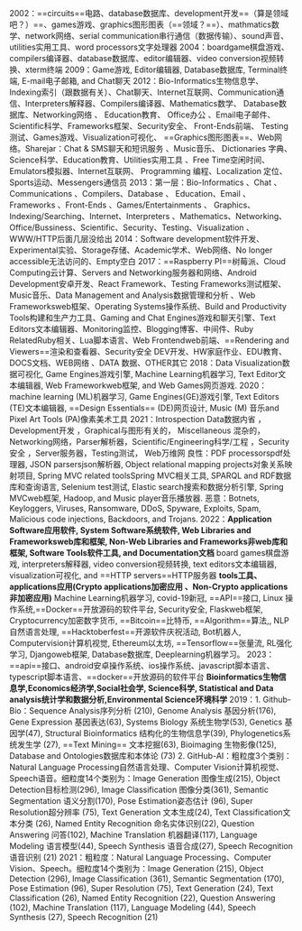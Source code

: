 2002：==circuits==电路、database数据库、development开发==（算是领域吧？）==、games游戏、graphics图形图表（==领域？==）、mathmatics数学、network网络、serial communication串行通信（数据传输）、sound声音、utilities实用工具、word processors文字处理器
2004：boardgame棋盘游戏、compilers编译器、database数据库、editor编辑器、video conversion视频转换、xterm终端
2009：Game游戏, Editor编辑器, Database数据库, Terminal终端, E-mail电子邮箱, and Chat聊天
2012：Bio-Informatics生物信息学、Indexing索引（跟数据有关）、Chat聊天、Internet互联网、Communication通信、Interpreters解释器、Compilers编译器、Mathematics数学、 Database数据库、Networking网络 、 Education教育、 Office办公 、Email电子邮件、Scientific科学、Frameworks框架、Security安全、 Front-Ends前端、 Testing测试、Games游戏、Visualization可视化、 ==Graphics图形图表==、Web网络。Sharejar：Chat & SMS聊天和短讯服务 、Music音乐、 Dictionaries 字典、 Science科学、Education教育、Utilities实用工具 、Free Time空闲时间、Emulators模拟器、Internet互联网、 Programming 编程、Localization 定位、 Sports运动、Messengers通信员
2013：第一层：Bio-Informatics 、Chat 、Communications 、Compilers、Database 、 Education、Email 、Frameworks 、Front-Ends 、Games/Entertainments 、 Graphics、Indexing/Searching、Internet、Interpreters 、Mathematics、Networking、Office/Bussiness、Scientific、Security、Testing、Visualization 、WWW/HTTP后面几层没给出
2014：Software development软件开发、Experimental实验、Storage存储、Academic学术、Web网络、No longer accessible无法访问的、Empty空白
2017：==Raspberry PI==树莓派、Cloud Computing云计算、Servers and Networking服务器和网络、Android Development安卓开发、React Framework、Testing Frameworks测试框架、Music音乐、Data Management and Analysis数据管理和分析 、Web Frameworksweb框架、Operating Systems操作系统、Build and Productivity Tools构建和生产力工具、Gaming and Chat Engines游戏和聊天引擎、Text Editors文本编辑器、Monitoring监控、Blogging博客、中间件、Ruby RelatedRuby相关、Lua脚本语言、Web Frontendweb前端、==Rendering and Viewers==渲染和查看器、Security安全
DEV开发、HW家庭作业、EDU教育、DOCS文档、WEB网络 、DATA 数据、OTHER其它
2018：Data Visualization数据可视化, Game Engines游戏引擎, Machine Learning机器学习, Text Editor文本编辑器, Web Frameworkweb框架, and Web Games网页游戏.
2020：machine learning (ML)机器学习, Game Engines﻿(GE)游戏引擎, Text Editors (TE)文本编辑器, ==Design Essentials== (DE)网页设计, Music (M) 音乐and Pixel Art Tools (PA)像素美术工具
2021：Introspection Data数据内省 ，Development开发 ，Graphical与图形有关的， Miscellaneous 混杂的，Networking网络，Parser解析器，Scientific/Engineering科学/工程 ，Security安全 ，Server服务器，Testing测试， Web万维网
良性：PDF processorspdf处理器, JSON parsersjson解析器, Object relational mapping projects对象关系映射项目, Spring MVC related toolsSpring MVC相关工具, SPARQL and RDF数据库和查询语言, Selenium test测试, Elastic search搜索和数据分析引擎, Spring MVCweb框架, Hadoop, and Music player音乐播放器. 恶意：Botnets, Keyloggers, Viruses, Ransomware, DDoS, Spyware, Exploits, Spam, Malicious code injections, Backdoors, and Trojans.
2022：**Application Software应用软件, System Software系统软件, Web Libraries and Frameworksweb库和框架, Non-Web Libraries and Frameworks非web库和框架, Software Tools软件工具, and Documentation文档**
board games棋盘游戏, interpreters解释器, video conversion视频转换, text editors文本编辑器, visualization可视化, and ==HTTP servers==HTTP服务器
**tools工具、applications应用(Crypto applications加密应用 、Non-Crypto applications非加密应用)**
Machine Learning机器学习, covid-19新冠, ==API==接口, Linux 操作系统,==Docker==开放源码的软件平台, Security安全, Flaskweb框架, Cryptocurrency加密数字货币, ==Bitcoin==比特币, ==Algorithm==算法,, NLP自然语言处理, ==Hacktoberfest==开源软件庆祝活动, Bot机器人, Computervision计算机视觉, Ethereum以太坊, ==Tensorflow==张量流, RL强化学习, Djangoweb框架, Database数据库, Deeplearning机器学习。
2023：==api==接口、android安卓操作系统、ios操作系统、javascript脚本语言、typescript脚本语言、==docker==开放源码的软件平台
**Bioinformatics生物信息学,Economics经济学,Social社会学, Science科学, Statistical and Data analysis统计学和数据分析,Environmental Science环境科学**
2019：1. Github-Bio：Sequence Analysis序列分析 (210), Genome Analysis 基因分析(176), Gene Expression 基因表达(63), Systems Biology 系统生物学(53), Genetics 基因学(47), Structural Bioinformatics 结构化的生物信息学(39), Phylogenetics系统发生学 (27), ==Text Mining== 文本挖掘(63), Bioimaging 生物影像(125), Database and Ontologies数据库和本体论 (73) 2. GitHub-AI：粗粒度3个类别：Natural Language Processing自然语言处理、Computer Vision计算机视觉、Speech语音。细粒度14个类别为：Image Generation 图像生成(215), Object Detection目标检测(296), Image Classification 图像分类(361), Semantic Segmentation 语义分割(170), Pose Estimation姿态估计 (96), Super Resolution超分辨率 (75), Text Generation 文本生成(24), Text Classification文本分类 (26), Named Entity Recognition 命名实体识别(22), Question Answering 问答(102), Machine Translation 机器翻译(117), Language Modeling 语言模型(44), Speech Synthesis 语音合成(27), Speech Recognition语音识别 (21)
2021：粗粒度：Natural Language Processing、Computer Vision、Speech。细粒度14个类别为：Image Generation (215), Object Detection (296), Image Classification (361), Semantic Segmentation (170), Pose Estimation (96), Super Resolution (75), Text Generation (24), Text Classification (26), Named Entity Recognition (22), Question Answering (102), Machine Translation (117), Language Modeling (44), Speech Synthesis (27), Speech Recognition (21)
